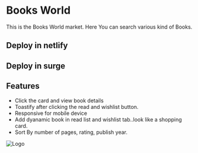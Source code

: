 
# Books World

This is the Books World market. Here You can search various kind of Books.

## Deploy in netlify

## Deploy in surge






## Features

- Click the card and view book details
- Toastify after clicking the read and wishlist button.
- Responsive for mobile device
- Add dyanamic book in read list and wishlist tab..look like a shopping card.
- Sort By number of pages, rating, publish year.



![Logo](https://i.ibb.co.com/HPZ00mJ/book-logo.png)

